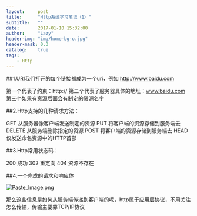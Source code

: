 ```yaml
---
layout:     post
title:      "Http系统学习笔记（1）"
subtitle:   ""
date:       2017-01-10 15:32:00
author:     "Lazy"
header-img: "img/home-bg-o.jpg"
header-mask: 0.3
catalog:    true
tags:
    - Http
---
```







##1.URI我们打开的每个链接都成为一个uri，例如
http://www.baidu.com

第一个代表了约束：http://
第二个代表了服务器具体的地址：www.baidu.com
第三个如果有资源后面会有制定的资源名字


##2.Http支持的几种请求方法：

GET       从服务器像客户端发送制定的资源
PUT       将客户端的资源存储到服务端去
DELETE 从服务端删除指定的资源
POST     将客户端的资源存储到服务端去
HEAD     仅发送命名资源中的HTTP首部


##3.Http常用状态码：

200   成功
302   重定向
404  资源不存在


##4.一个完成的请求和响应体


![Paste_Image.png](http://upload-images.jianshu.io/upload_images/1205414-f3a5ffaf56cfe2d1.png?imageMogr2/auto-orient/strip%7CimageView2/2/w/1240)


那么这些信息是如何从服务端传递到客户端的呢，http属于应用层协议，不用关注怎么传输，传输主要靠TCP/IP协议


